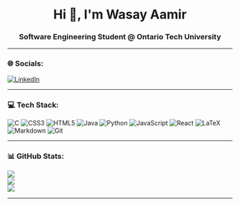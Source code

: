 <h1 align="center">Hi 👋, I'm Wasay Aamir</h1>
<h3 align="center">Software Engineering Student @ Ontario Tech University</h3>

---

### 🌐 Socials:
[![LinkedIn](https://img.shields.io/badge/LinkedIn-0077B5?logo=linkedin&logoColor=white)](https://www.linkedin.com/in/wasay-aamir-606b28161/)

---

### 💻 Tech Stack:
![C](https://img.shields.io/badge/-C-00599C?logo=c&logoColor=white)
![CSS3](https://img.shields.io/badge/-CSS3-1572B6?logo=css3&logoColor=white)
![HTML5](https://img.shields.io/badge/-HTML5-E34F26?logo=html5&logoColor=white)
![Java](https://img.shields.io/badge/-Java-007396?logo=java&logoColor=white)
![Python](https://img.shields.io/badge/-Python-3776AB?logo=python&logoColor=white)
![JavaScript](https://img.shields.io/badge/-JavaScript-F7DF1E?logo=javascript&logoColor=black)
![React](https://img.shields.io/badge/-React-61DAFB?logo=react&logoColor=black)
![LaTeX](https://img.shields.io/badge/-LaTeX-008080?logo=latex&logoColor=white)
![Markdown](https://img.shields.io/badge/-Markdown-000000?logo=markdown&logoColor=white)
![Git](https://img.shields.io/badge/-Git-F05032?logo=git&logoColor=white)

---

### 📊 GitHub Stats:
![](https://github-readme-stats.vercel.app/api?username=WasayAamir&theme=dark&hide_border=false&include_all_commits=true&count_private=true)<br/>
![](https://github-readme-streak-stats.herokuapp.com/?user=WasayAamir&theme=dark&hide_border=false)<br/>
![](https://github-readme-stats.vercel.app/api/top-langs/?username=WasayAamir&theme=dark&hide_border=false&include_all_commits=true&count_private=true&layout=compact)

---
